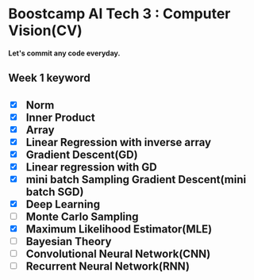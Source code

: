 <h1>Boostcamp AI Tech 3 : Computer Vision(CV)</h1>

<h4>Let's commit any code everyday.</h4>

<h2 href="https://github.com/hyo-jae-jung/Boostcamp_AI_Tech_3/blob/master/Practise/Week01.ipynb">Week 1 keyword<h2>

- [x] Norm
- [x] Inner Product
- [x] Array
- [x] Linear Regression with inverse array
- [x] Gradient Descent(GD)
- [x] Linear regression with GD
- [x] mini batch Sampling Gradient Descent(mini batch SGD)
- [x] Deep Learning
- [ ] Monte Carlo Sampling
- [x] Maximum Likelihood Estimator(MLE)
- [ ] Bayesian Theory
- [ ] Convolutional Neural Network(CNN)
- [ ] Recurrent Neural Network(RNN)

<!-- <h2>Week 2 keyword</h2> -->
